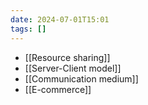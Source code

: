 ```yaml
---
date: 2024-07-01T15:01
tags: []
---
```

- [[Resource sharing]]
- [[Server-Client model]]
- [[Communication medium]]
- [[E-commerce]]